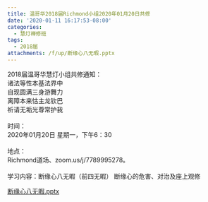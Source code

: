 ```yaml
---
title: 温哥华2018届Richmond小组2020年01月20日共修
date: '2020-01-11 16:17:53-08:00'
categories:
  - 慧灯禅修班
tags:
  - 2018届
attachments: /f/up/断缘心八无暇.pptx
---
```

2018届温哥华慧灯小组共修通知：\
诸法等性本基法界中\
自现圆满三身游舞力\
离障本来怙主龙钦巴\
祈请无垢光尊常护我\
\
时间：\
2020年01月20日 星期一，下午6：30\
\
地点：\
Richmond道场、zoom.us/j/7789995278。\
\
学习内容：断缘心八无暇（前四无暇） 断缘心的危害、对治及座上观修

[断缘心八无暇.pptx](https://hdvblob.blob.core.windows.net/hdv/f/up/断缘心八无暇.pptx)
